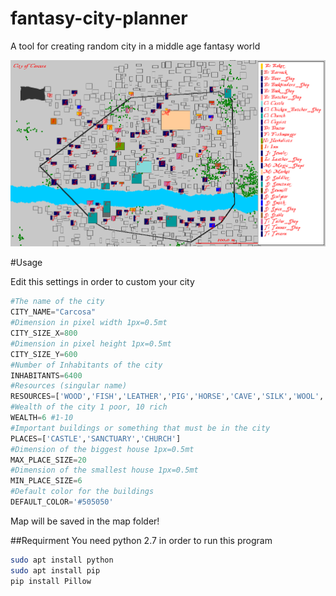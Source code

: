 # fantasy-city-planner
A tool for creating random city in a middle age fantasy world


![alt text](https://raw.githubusercontent.com/DangerBlack/fantasy-city-planner/master/map/mappa_5.png "An example of what can be done with fcp")


#Usage

Edit this settings in order to custom your city
```python
#The name of the city
CITY_NAME="Carcosa"
#Dimension in pixel width 1px=0.5mt
CITY_SIZE_X=800
#Dimension in pixel height 1px=0.5mt
CITY_SIZE_Y=600
#Number of Inhabitants of the city
INHABITANTS=6400
#Resources (singular name)
RESOURCES=['WOOD','FISH','LEATHER','PIG','HORSE','CAVE','SILK','WOOL','WALL','RIVERX','RIVERY']
#Wealth of the city 1 poor, 10 rich
WEALTH=6 #1-10
#Important buildings or something that must be in the city
PLACES=['CASTLE','SANCTUARY','CHURCH']
#Dimension of the biggest house 1px=0.5mt
MAX_PLACE_SIZE=20
#Dimension of the smallest house 1px=0.5mt
MIN_PLACE_SIZE=6
#Default color for the buildings
DEFAULT_COLOR='#505050'
```

Map will be saved in the map folder!


##Requirment
You need python 2.7 in order to run this program
```bash
sudo apt install python
sudo apt install pip
pip install Pillow
```



